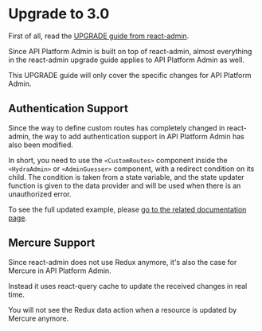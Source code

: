 # Upgrade to 3.0

First of all, read the [UPGRADE guide from react-admin](https://marmelab.com/react-admin/doc/4.0/Upgrade.html).

Since API Platform Admin is built on top of react-admin, almost everything in the react-admin upgrade guide applies to API Platform Admin as well.

This UPGRADE guide will only cover the specific changes for API Platform Admin.

## Authentication Support

Since the way to define custom routes has completely changed in react-admin, the way to add authentication support in API Platform Admin has also been modified.

In short, you need to use the `<CustomRoutes>` component inside the `<HydraAdmin>` or `<AdminGuesser>` component, with a redirect condition on its child.
The condition is taken from a state variable, and the state updater function is given to the data provider and will be used when there is an unauthorized error.

To see the full updated example, please [go to the related documentation page](https://api-platform.com/docs/main/admin/authentication-support/).

## Mercure Support

Since react-admin does not use Redux anymore, it's also the case for Mercure in API Platform Admin.

Instead it uses react-query cache to update the received changes in real time.

You will not see the Redux data action when a resource is updated by Mercure anymore.
